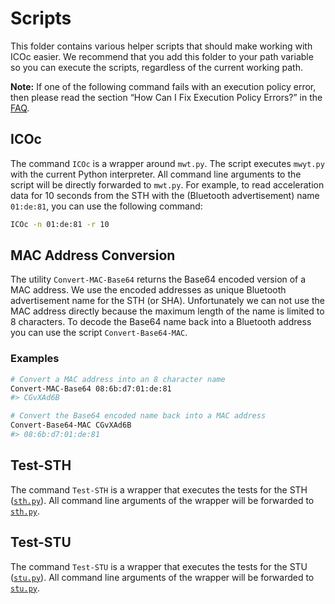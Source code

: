 # Scripts

This folder contains various helper scripts that should make working with ICOc easier. We recommend that you add this folder to your path variable so you can execute the scripts, regardless of the current working path.

**Note:** If one of the following command fails with an execution policy error, then please read the section “How Can I Fix Execution Policy Errors?” in the [FAQ](../Documentation/FAQ.md).

## ICOc

The command `ICOc` is a wrapper around `mwt.py`. The script executes `mwyt.py` with the current Python interpreter. All command line arguments to the script will be directly forwarded to `mwt.py`. For example, to read acceleration data for 10 seconds from the STH with the (Bluetooth advertisement) name `01:de:81`, you can use the following command:

```sh
ICOc -n 01:de:81 -r 10
```

## MAC Address Conversion

The utility `Convert-MAC-Base64` returns the Base64 encoded version of a MAC address. We use the encoded addresses as unique Bluetooth advertisement name for the STH (or SHA). Unfortunately we can not use the MAC address directly because the maximum length of the name is limited to 8 characters. To decode the Base64 name back into a Bluetooth address you can use the script `Convert-Base64-MAC`.

### Examples

```sh
# Convert a MAC address into an 8 character name
Convert-MAC-Base64 08:6b:d7:01:de:81
#> CGvXAd6B

# Convert the Base64 encoded name back into a MAC address
Convert-Base64-MAC CGvXAd6B
#> 08:6b:d7:01:de:81
```

## Test-STH

The command `Test-STH` is a wrapper that executes the tests for the STH ([`sth.py`][]). All command line arguments of the wrapper will be forwarded to [`sth.py`][].

[`sth.py`]: ../mytoolit/test/production/sth.py

## Test-STU

The command `Test-STU` is a wrapper that executes the tests for the STU ([`stu.py`][]). All command line arguments of the wrapper will be forwarded to [`stu.py`][].

[`stu.py`]: ../mytoolit/test/production/stu.py
